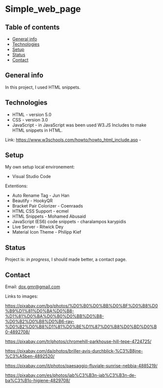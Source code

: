# Simple_web_page

## Table of contents
* [General info](#general-info)
* [Technologies](#technologies)
* [Setup](#setup)
* [Status](#status)
* [Contact](#contact)

## General info

In this project, I used HTML snippets.

## Technologies

* HTML - version 5.0
* CSS - version 3.0
* JavaScript - in JavaScript was been used W3.JS Includes to make HTML snippets in HTML.

Link: 
https://www.w3schools.com/howto/howto_html_include.asp - 

## Setup

My own setup local environement:

* Visual Studio Code

Extentions:

  * Auto Rename Tag - Jun Han
  * Beautify - HookyQR
  * Bracket Pair Colorizer - Coenraads
  * HTML CSS Support - ecmel
  * HTML Snippets - Mohamed Abusaid
  * JavaScript (ES6) code snippets - charalampos karypidis
  * Live Server - Ritwick Dey
  * Material Icon Theme - Philipp Kief

## Status

Project is: _in progress_, I should made better, a contact page.

## Contact

Email: dox.gmr@gmail.com

Links to images: 

https://pixabay.com/bg/photos/%D0%B0%D0%BB%D0%BF%D0%B8%D0%B9%D1%81%D0%BA%D0%B8-%D1%81%D0%BA%D0%B0%D0%BB%D0%B8-%D0%B2%D0%B8%D0%B6-ray-%D0%B2%D0%B8%D1%81%D0%BE%D1%87%D0%B8%D0%BD%D0%B0-4892708/

https://pixabay.com/tr/photos/chromehill-parkhouse-hill-tepe-4724725/

https://pixabay.com/da/photos/briller-avis-durchblick-%C3%B8jne-%C3%A5ben-4892520/

https://pixabay.com/it/photos/paesaggio-fluviale-sunrise-nebbia-4885219/

https://pixabay.com/es/photos/jab%C3%B3n-jab%C3%B3n-de-ba%C3%B1o-higiene-4829708/



